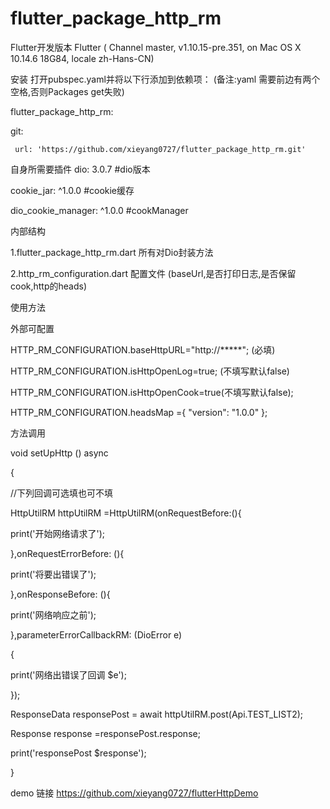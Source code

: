 # flutter_package_http_rm

Flutter开发版本
 Flutter ( Channel master, v1.10.15-pre.351, on Mac OS X 10.14.6 18G84, locale
 zh-Hans-CN)

安装
打开pubspec.yaml并将以下行添加到依赖项： (备注:yaml 需要前边有两个空格,否则Packages get失败)

 flutter_package_http_rm:
 
   git:
   
     url: 'https://github.com/xieyang0727/flutter_package_http_rm.git'
   

自身所需要插件
dio: 3.0.7  #dio版本

cookie_jar: ^1.0.0    #cookie缓存

dio_cookie_manager: ^1.0.0   #cookManager


内部结构

1.flutter_package_http_rm.dart   所有对Dio封装方法

2.http_rm_configuration.dart 配置文件 (baseUrl,是否打印日志,是否保留cook,http的heads)

使用方法

外部可配置

HTTP_RM_CONFIGURATION.baseHttpURL="http://*****"; (必填)

HTTP_RM_CONFIGURATION.isHttpOpenLog=true; (不填写默认false)

HTTP_RM_CONFIGURATION.isHttpOpenCook=true(不填写默认false);

HTTP_RM_CONFIGURATION.headsMap ={
      "version": "1.0.0"
    };

方法调用

void setUpHttp () async

{

//下列回调可选填也可不填

HttpUtilRM httpUtilRM =HttpUtilRM(onRequestBefore:(){

print('开始网络请求了');

},onRequestErrorBefore: (){

print('将要出错误了');

},onResponseBefore: (){

print('网络响应之前');

},parameterErrorCallbackRM: (DioError e)

{

print('网络出错误了回调 $e');

});

ResponseData responsePost = await httpUtilRM.post(Api.TEST_LIST2);

Response response =responsePost.response;

print('responsePost $response');

}


demo 链接 https://github.com/xieyang0727/flutterHttpDemo

